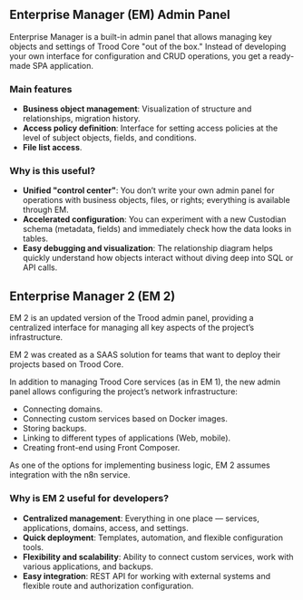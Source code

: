 ## Enterprise Manager (EM) Admin Panel
Enterprise Manager is a built-in admin panel that allows managing key objects and settings of Trood Core "out of the box." Instead of developing your own interface for configuration and CRUD operations, you get a ready-made SPA application.

### Main features
- **Business object management**: Visualization of structure and relationships, migration history.
- **Access policy definition**: Interface for setting access policies at the level of subject objects, fields, and conditions.
- **File list access**.

### Why is this useful?
- **Unified "control center"**: You don’t write your own admin panel for operations with business objects, files, or rights; everything is available through EM.
- **Accelerated configuration**: You can experiment with a new Custodian schema (metadata, fields) and immediately check how the data looks in tables.
- **Easy debugging and visualization**: The relationship diagram helps quickly understand how objects interact without diving deep into SQL or API calls.

## Enterprise Manager 2 (EM 2)
EM 2 is an updated version of the Trood admin panel, providing a centralized interface for managing all key aspects of the project’s infrastructure.

EM 2 was created as a SAAS solution for teams that want to deploy their projects based on Trood Core.

In addition to managing Trood Core services (as in EM 1), the new admin panel allows configuring the project’s network infrastructure:
- Connecting domains.
- Connecting custom services based on Docker images.
- Storing backups.
- Linking to different types of applications (Web, mobile).
- Creating front-end using Front Composer.

As one of the options for implementing business logic, EM 2 assumes integration with the n8n service.

### Why is EM 2 useful for developers?
- **Centralized management**: Everything in one place — services, applications, domains, access, and settings.
- **Quick deployment**: Templates, automation, and flexible configuration tools.
- **Flexibility and scalability**: Ability to connect custom services, work with various applications, and backups.
- **Easy integration**: REST API for working with external systems and flexible route and authorization configuration.
